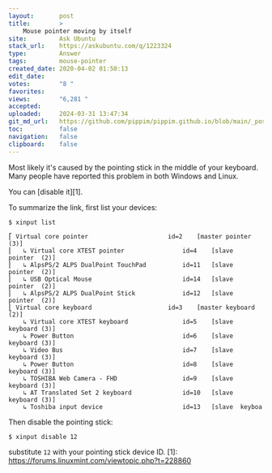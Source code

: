```yaml
---
layout:       post
title:        >
    Mouse pointer moving by itself
site:         Ask Ubuntu
stack_url:    https://askubuntu.com/q/1223324
type:         Answer
tags:         mouse-pointer
created_date: 2020-04-02 01:50:13
edit_date:    
votes:        "8 "
favorites:    
views:        "6,281 "
accepted:     
uploaded:     2024-03-31 13:47:34
git_md_url:   https://github.com/pippim/pippim.github.io/blob/main/_posts/2020/2020-04-02-Mouse-pointer-moving-by-itself.md
toc:          false
navigation:   false
clipboard:    false
---
```


Most likely it's caused by the pointing stick in the middle of your keyboard. Many people have reported this problem in both Windows and Linux.

You can [disable it][1].

To summarize the link, first list your devices:

``` 
$ xinput list

⎡ Virtual core pointer                    	id=2	[master pointer  (3)]
⎜   ↳ Virtual core XTEST pointer              	id=4	[slave  pointer  (2)]
⎜   ↳ AlpsPS/2 ALPS DualPoint TouchPad        	id=11	[slave  pointer  (2)]
⎜   ↳ USB Optical Mouse                       	id=14	[slave  pointer  (2)]
⎜   ↳ AlpsPS/2 ALPS DualPoint Stick           	id=12	[slave  pointer  (2)]
⎣ Virtual core keyboard                   	id=3	[master keyboard (2)]
    ↳ Virtual core XTEST keyboard             	id=5	[slave  keyboard (3)]
    ↳ Power Button                            	id=6	[slave  keyboard (3)]
    ↳ Video Bus                               	id=7	[slave  keyboard (3)]
    ↳ Power Button                            	id=8	[slave  keyboard (3)]
    ↳ TOSHIBA Web Camera - FHD                	id=9	[slave  keyboard (3)]
    ↳ AT Translated Set 2 keyboard            	id=10	[slave  keyboard (3)]
    ↳ Toshiba input device                    	id=13	[slave  keyboa
```

Then disable the pointing stick:

``` 
$ xinput disable 12
```

substitute `12` with your pointing stick device ID.
  [1]: https://forums.linuxmint.com/viewtopic.php?t=228860
